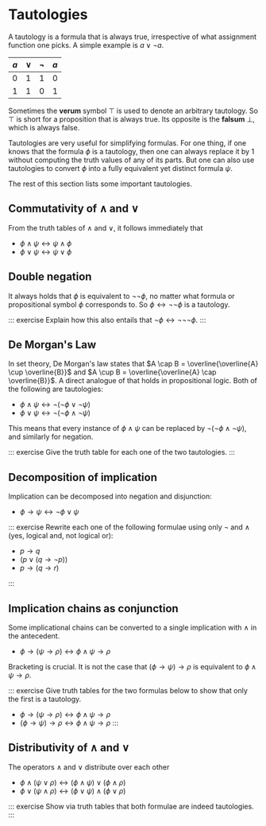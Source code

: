 # Tautologies

A tautology is a formula that is always true, irrespective of what assignment function one picks.
A simple example is $a \vee \neg a$.

| $a$ | $\vee$ | $\neg$ | $a$ |
| :-: | :-:    | :-:    | :-: |
| 0   | 1      | 1      | 0   |
| 1   | 1      | 0      | 1   |

Sometimes the **verum** symbol $\top$ is used to denote an arbitrary tautology.
So $\top$ is short for a proposition that is always true.
Its opposite is the **falsum** $\bot$, which is always false.

Tautologies are very useful for simplifying formulas.
For one thing, if one knows that the formula $\phi$ is a tautology, then one can always replace it by $1$ without computing the truth values of any of its parts.
But one can also use tautologies to convert $\phi$ into a fully equivalent yet distinct formula $\psi$.

The rest of this section lists some important tautologies.

## Commutativity of $\wedge$ and $\vee$

From the truth tables of $\wedge$ and $\vee$, it follows immediately that

- $\phi \wedge \psi \leftrightarrow \psi \wedge \phi$
- $\phi \vee \psi \leftrightarrow \psi \vee \phi$

## Double negation

It always holds that $\phi$ is equivalent to $\neg \neg \phi$, no matter what formula or propositional symbol $\phi$ corresponds to.
So $\phi \leftrightarrow \neg \neg \phi$ is a tautology.

::: exercise
Explain how this also entails that $\neg \phi \leftrightarrow \neg \neg \neg \phi$.
:::

## De Morgan's Law

In set theory, De Morgan's law states that $A \cap B = \overline{\overline{A} \cup \overline{B}}$ and $A \cup B = \overline{\overline{A} \cap \overline{B}}$.
A direct analogue of that holds in propositional logic.
Both of the following are tautologies:

- $\phi \wedge \psi \leftrightarrow \neg (\neg \phi \vee \neg \psi)$
- $\phi \vee \psi \leftrightarrow \neg (\neg \phi \wedge \neg \psi)$

This means that every instance of $\phi \wedge \psi$ can be replaced by $\neg (\neg \phi \wedge \neg \psi)$, and similarly for negation.

::: exercise
Give the truth table for each one of the two tautologies.
:::

## Decomposition of implication

Implication can be decomposed into negation and disjunction:

- $\phi \rightarrow \psi \leftrightarrow \neg \phi \vee \psi$

::: exercise
Rewrite each  one of the following formulae using only $\neg$ and $\wedge$ (yes, logical and, not logical or):


- $p \rightarrow q$
- $(p \vee (q \rightarrow \neg p))$
- $p \rightarrow (q \rightarrow r)$

:::

## Implication chains as conjunction

Some implicational chains can be converted to a single implication with $\wedge$ in the antecedent.

- $\phi \rightarrow (\psi \rightarrow \rho) \leftrightarrow \phi \wedge \psi \rightarrow \rho$

Bracketing is crucial.
It is not the case that $(\phi \rightarrow \psi) \rightarrow \rho$ is equivalent to $\phi \wedge \psi \rightarrow \rho$.

::: exercise
Give truth tables for the two formulas below to show that only the first is a tautology.

- $\phi \rightarrow (\psi \rightarrow \rho) \leftrightarrow \phi \wedge \psi \rightarrow \rho$
- $(\phi \rightarrow \psi) \rightarrow \rho \leftrightarrow \phi \wedge \psi \rightarrow \rho$
:::

## Distributivity of $\wedge$ and $\vee$

The operators $\wedge$ and $\vee$ distribute over each other

- $\phi \wedge (\psi \vee \rho) \leftrightarrow (\phi \wedge \psi) \vee (\phi \wedge \rho)$
- $\phi \vee (\psi \wedge \rho) \leftrightarrow (\phi \vee \psi) \wedge (\phi \vee \rho)$

::: exercise
Show via truth tables that both formulae are indeed tautologies.
:::
